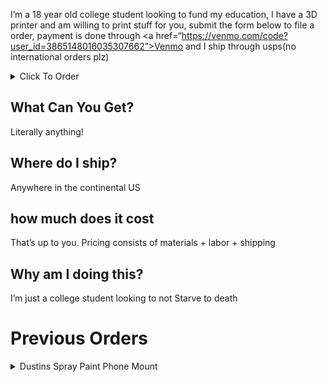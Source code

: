 I’m a 18 year old college student looking to fund my education, I have a 3D printer and am willing to print stuff for you, submit the form below to file a order, payment is done through <a href=“https://venmo.com/code?user_id=3865148016035307662”>Venmo</a> and I ship through usps(no international orders plz)

<details>
  <summary>Click To Order</summary>

  <iframe src="https://docs.google.com/forms/d/e/1FAIpQLSfDquPpvKuVUtfdUuNoEJkTShx1LqEno2CwIB1R0o46PM_SCQ/viewform?embedded=true" width="99%" height=“fit-content” frameborder="0" marginheight="0" scrolling="yes" marginwidth="0">Loading…</iframe>

</details>

## What Can You Get?
Literally anything!

## Where do I ship?
Anywhere in the continental US

## how much does it cost
That’s up to you. Pricing consists of materials + labor + shipping

## Why am I doing this?
I’m just a college student looking to not Starve to death

# Previous Orders
<details>
  <summary>Dustins Spray Paint Phone Mount</summary>

  ### Dustins Spray Paint Phone Mount
  ![Dustins Spray Paint Phone Mount]("https://github.com/BagpipesRbetter/Store/blob/master/assets/images/phone_mount1.jpg")
  ![Dustins Spray Paint Phone Mount]("https://github.com/BagpipesRbetter/Store/blob/master/assets/images/phone_mount2.jpg")

</details>
